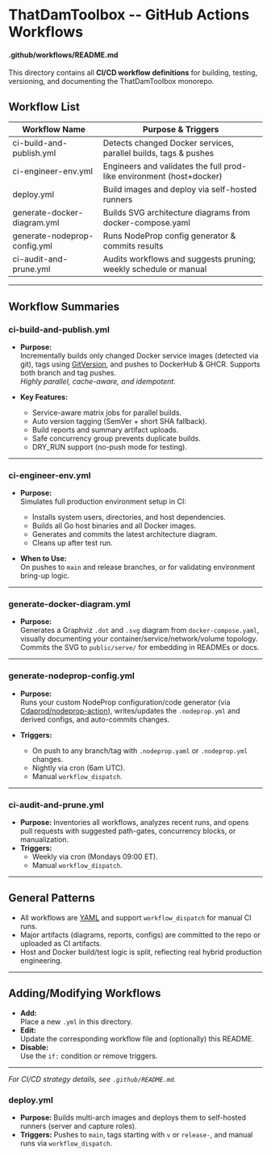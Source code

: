 # ThatDamToolbox -- GitHub Actions Workflows
#### .github/workflows/README.md

This directory contains all **CI/CD workflow definitions** for building, testing, versioning, and documenting the ThatDamToolbox monorepo.

## **Workflow List**

| Workflow Name                        | Purpose & Triggers                                                      |
|--------------------------------------|-------------------------------------------------------------------------|
| ci-build-and-publish.yml             | Detects changed Docker services, parallel builds, tags & pushes         |
| ci-engineer-env.yml                  | Engineers and validates the full prod-like environment (host+docker)     |
| deploy.yml                           | Build images and deploy via self-hosted runners |
| generate-docker-diagram.yml          | Builds SVG architecture diagrams from docker-compose.yaml                |
| generate-nodeprop-config.yml         | Runs NodeProp config generator & commits results                        |
| ci-audit-and-prune.yml               | Audits workflows and suggests pruning; weekly schedule or manual        |

---

## **Workflow Summaries**

### **ci-build-and-publish.yml**
- **Purpose:**  
  Incrementally builds only changed Docker service images (detected via git), tags using [GitVersion](https://gitversion.net/), and pushes to DockerHub & GHCR. Supports both branch and tag pushes.  
  *Highly parallel, cache-aware, and idempotent.*

- **Key Features:**
  - Service-aware matrix jobs for parallel builds.
  - Auto version tagging (SemVer + short SHA fallback).
  - Build reports and summary artifact uploads.
  - Safe concurrency group prevents duplicate builds.
  - DRY_RUN support (no-push mode for testing).

---

### **ci-engineer-env.yml**
- **Purpose:**  
  Simulates full production environment setup in CI:  
  - Installs system users, directories, and host dependencies.
  - Builds all Go host binaries and all Docker images.
  - Generates and commits the latest architecture diagram.
  - Cleans up after test run.

- **When to Use:**  
  On pushes to `main` and release branches, or for validating environment bring-up logic.

---

### **generate-docker-diagram.yml**
- **Purpose:**  
  Generates a Graphviz `.dot` and `.svg` diagram from `docker-compose.yaml`, visually documenting your container/service/network/volume topology.  
  Commits the SVG to `public/serve/` for embedding in READMEs or docs.

---

### **generate-nodeprop-config.yml**
- **Purpose:**  
  Runs your custom NodeProp configuration/code generator (via [Cdaprod/nodeprop-action](https://github.com/Cdaprod/nodeprop-action)), writes/updates the `.nodeprop.yml` and derived configs, and auto-commits changes.

- **Triggers:**  
  - On push to any branch/tag with `.nodeprop.yaml` or `.nodeprop.yml` changes.
  - Nightly via cron (6am UTC).
  - Manual `workflow_dispatch`.

---

### **ci-audit-and-prune.yml**
- **Purpose:**
  Inventories all workflows, analyzes recent runs, and opens pull requests with suggested path-gates, concurrency blocks, or manualization.
- **Triggers:**
  - Weekly via cron (Mondays 09:00 ET).
  - Manual `workflow_dispatch`.

---

## **General Patterns**

- All workflows are [YAML](https://docs.github.com/en/actions/using-workflows/workflow-syntax-for-github-actions) and support `workflow_dispatch` for manual CI runs.
- Major artifacts (diagrams, reports, configs) are committed to the repo or uploaded as CI artifacts.
- Host and Docker build/test logic is split, reflecting real hybrid production engineering.

---

## **Adding/Modifying Workflows**

- **Add:**  
  Place a new `.yml` in this directory.
- **Edit:**  
  Update the corresponding workflow file and (optionally) this README.
- **Disable:**  
  Use the `if:` condition or remove triggers.

---

*For CI/CD strategy details, see `.github/README.md`.*
### **deploy.yml**
- **Purpose:**
  Builds multi-arch images and deploys them to self-hosted runners (server and capture roles).
- **Triggers:**
  Pushes to `main`, tags starting with `v` or `release-`, and manual runs via `workflow_dispatch`.
